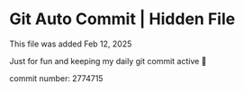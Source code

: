 # Git Auto Commit | Hidden File

This file was added Feb 12, 2025

Just for fun and keeping my daily git commit active 🤪

commit number: 2774715
